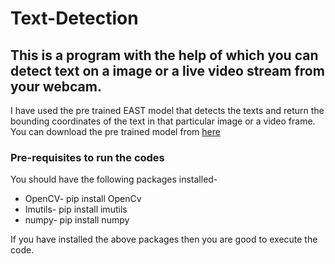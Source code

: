 # Text-Detection
<h2>This is a program with the help of which you can detect text on a image or a live video stream from your webcam.</h2>

I have used the pre trained EAST model that detects the texts and return the bounding coordinates of the text in that particular image or a video frame.
You can download the pre trained model from <a href="https://arxiv.org/abs/1704.03155v2">here</a>

<h3>Pre-requisites to run the codes</h3>
    
You should have the following packages installed-
<ul>
  <li>OpenCV- pip install OpenCv</li>
  <li>Imutils- pip install imutils</li>
  <li>numpy- pip install numpy</li>
 </ul>
 
 If you have installed the above packages then you are good to execute the code.
  
